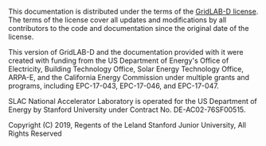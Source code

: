 This documentation is distributed under the terms of the [GridLAB-D license](https://github.com/dchassin/gridlabd/blob/master/LICENSE). The terms of the license cover all updates and modifications by all contributors to the code and documentation since the original date of the license.

This version of GridLAB-D and the documentation provided with it were created with funding from the US Department of Energy's Office of Electricity, Building Technology Office, Solar Energy Technology Office, ARPA-E, and the California Energy Commission under multiple grants and programs, including EPC-17-043, EPC-17-046, and EPC-17-047.

SLAC National Accelerator Laboratory is operated for the US Department of Energy by Stanford University under Contract No. DE-AC02-76SF00515.

Copyright (C) 2019, Regents of the Leland Stanford Junior University, All Rights Reserved
